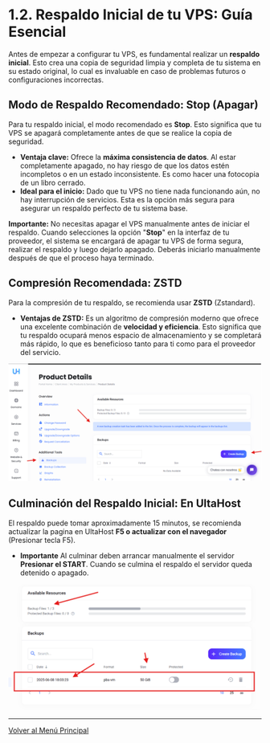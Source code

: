 # 1.2. Respaldo Inicial de tu VPS: Guía Esencial

Antes de empezar a configurar tu VPS, es fundamental realizar un **respaldo inicial**. Esto crea una copia de seguridad limpia y completa de tu sistema en su estado original, lo cual es invaluable en caso de problemas futuros o configuraciones incorrectas.

## Modo de Respaldo Recomendado: Stop (Apagar)

Para tu respaldo inicial, el modo recomendado es **Stop**. Esto significa que tu VPS se apagará completamente antes de que se realice la copia de seguridad.

* **Ventaja clave:** Ofrece la **máxima consistencia de datos**. Al estar completamente apagado, no hay riesgo de que los datos estén incompletos o en un estado inconsistente. Es como hacer una fotocopia de un libro cerrado.
* **Ideal para el inicio:** Dado que tu VPS no tiene nada funcionando aún, no hay interrupción de servicios. Esta es la opción más segura para asegurar un respaldo perfecto de tu sistema base.

**Importante:** No necesitas apagar el VPS manualmente antes de iniciar el respaldo. Cuando selecciones la opción "**Stop**" en la interfaz de tu proveedor, el sistema se encargará de apagar tu VPS de forma segura, realizar el respaldo y luego dejarlo apagado. Deberás iniciarlo manualmente después de que el proceso haya terminado.

## Compresión Recomendada: ZSTD

Para la compresión de tu respaldo, se recomienda usar **ZSTD** (Zstandard).

* **Ventajas de ZSTD:** Es un algoritmo de compresión moderno que ofrece una excelente combinación de **velocidad y eficiencia**. Esto significa que tu respaldo ocupará menos espacio de almacenamiento y se completará más rápido, lo que es beneficioso tanto para ti como para el proveedor del servicio.

![Backup Inicial Ultahost](./imagenes/UltaHostBackupInicial1.png)


## Culminación del Respaldo Inicial: En UltaHost

El respaldo puede tomar aproximadamente 15 minutos, se recomienda actualizar la pagina en UltaHost **F5 o actualizar con el navegador** (Presionar tecla F5).

* **Importante** Al culminar deben arrancar manualmente el servidor **Presionar el START**. Cuando se culmina el respaldo el servidor queda detenido o apagado.

![Backup Inicial Ultahost](./imagenes/UltaHostBackupInicial2.png)

---
[Volver al Menú Principal](index.md)

